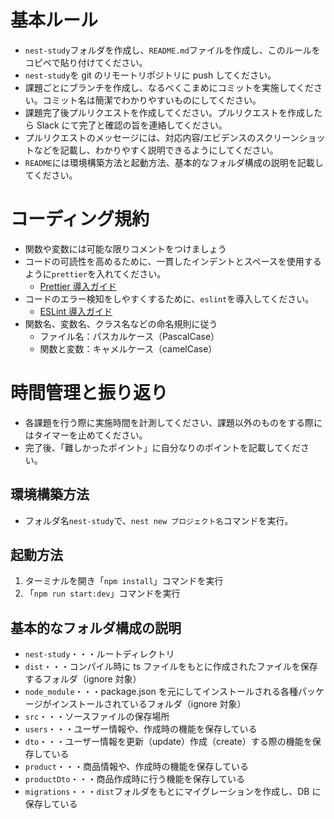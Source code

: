 # 基本ルール

- `nest-study`フォルダを作成し、`README.md`ファイルを作成し、このルールをコピペで貼り付けてください。
- `nest-study`を git のリモートリポジトリに push してください。
- 課題ごとにブランチを作成し、なるべくこまめにコミットを実施してください。コミット名は簡潔でわかりやすいものにしてください。
- 課題完了後プルリクエストを作成してください。プルリクエストを作成したら Slack にて完了と確認の旨を連絡してください。
- プルリクエストのメッセージには、対応内容/エビデンスのスクリーンショットなどを記載し、わかりやすく説明できるようにしてください。
- `README`には環境構築方法と起動方法、基本的なフォルダ構成の説明を記載してください。

# コーディング規約

- 関数や変数には可能な限りコメントをつけましょう
- コードの可読性を高めるために、一貫したインデントとスペースを使用するように`prettier`を入れてください。
  - [Prettier 導入ガイド](https://deku.posstree.com/react/prettier/#google_vignette)
- コードのエラー検知をしやすくするために、`eslint`を導入してください。
  - [ESLint 導入ガイド](https://zenn.dev/ianchen0419/articles/3c4644d5f20bdb)
- 関数名、変数名、クラス名などの命名規則に従う
  - ファイル名：パスカルケース（PascalCase）
  - 関数と変数：キャメルケース（camelCase）

# 時間管理と振り返り

- 各課題を行う際に実施時間を計測してください、課題以外のものをする際にはタイマーを止めてください。
- 完了後、「難しかったポイント」に自分なりのポイントを記載してください。

## 環境構築方法

- フォルダ名`nest-study`で、`nest new プロジェクト名`コマンドを実行。

## 起動方法

1. ターミナルを開き「`npm install`」コマンドを実行
2. 「`npm run start:dev`」コマンドを実行

## 基本的なフォルダ構成の説明

- `nest-study`・・・ルートディレクトリ
- `dist`・・・コンパイル時に ts ファイルをもとに作成されたファイルを保存するフォルダ（ignore 対象）
- `node_module`・・・package.json を元にしてインストールされる各種パッケージがインストールされているフォルダ（ignore 対象）
- `src`・・・ソースファイルの保存場所
- `users`・・・ユーザー情報や、作成時の機能を保存している
- `dto`・・・ユーザー情報を更新（update）作成（create）する際の機能を保存している
- `product`・・・商品情報や、作成時の機能を保存している
- `productDto`・・・商品作成時に行う機能を保存している
- `migrations`・・・`dist`フォルダをもとにマイグレーションを作成し、DB に保存している
